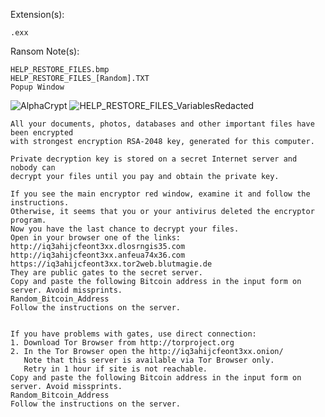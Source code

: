 Extension(s): 
```
.exx
```
Ransom Note(s): 
```
HELP_RESTORE_FILES.bmp
HELP_RESTORE_FILES_[Random].TXT
Popup Window
```
![AlphaCrypt](https://github.com/user-attachments/assets/0f230823-9b19-49e3-a0b7-0843b45d1513)
![HELP_RESTORE_FILES_VariablesRedacted](https://github.com/user-attachments/assets/74612e74-4dca-4e33-ac9d-95c7f0cf8021)
```
All your documents, photos, databases and other important files have been encrypted
with strongest encryption RSA-2048 key, generated for this computer.

Private decryption key is stored on a secret Internet server and nobody can
decrypt your files until you pay and obtain the private key.

If you see the main encryptor red window, examine it and follow the instructions.
Otherwise, it seems that you or your antivirus deleted the encryptor program.
Now you have the last chance to decrypt your files.
Open in your browser one of the links:
http://iq3ahijcfeont3xx.dlosrngis35.com 
http://iq3ahijcfeont3xx.anfeua74x36.com 
https://iq3ahijcfeont3xx.tor2web.blutmagie.de 
They are public gates to the secret server.
Copy and paste the following Bitcoin address in the input form on server. Avoid missprints.
Random_Bitcoin_Address
Follow the instructions on the server.


If you have problems with gates, use direct connection:
1. Download Tor Browser from http://torproject.org
2. In the Tor Browser open the http://iq3ahijcfeont3xx.onion/  
   Note that this server is available via Tor Browser only.
   Retry in 1 hour if site is not reachable.
Copy and paste the following Bitcoin address in the input form on server. Avoid missprints.
Random_Bitcoin_Address
Follow the instructions on the server.
```
